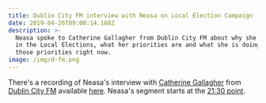 ```yaml
---
title: Dublin City FM interview with Neasa on Local Election Campaign
date: 2019-04-26T09:00:14.168Z
description: >-
  Neasa spoke to Catherine Gallagher from Dublin City FM about why she's running
  in the Local Elections, what her priorities are and what she is doing about
  those priorities right now.
image: /img/d-fm.png
---
```

There's a recording of Neasa's interview with [Catherine Gallagher](https://twitter.com/Cather_i_ne) from [Dublin City FM](https://www.dublincityfm.ie/) available [here](https://soundcloud.com/dcfm-1032/saturday-brunch-20th-april-2019?in=dcfm-1032/sets/saturday-bunch-2019#t=21:30). Neasa's segment starts at the [21:30 point](https://soundcloud.com/dcfm-1032/saturday-brunch-20th-april-2019?in=dcfm-1032/sets/saturday-bunch-2019#t=21:30).
